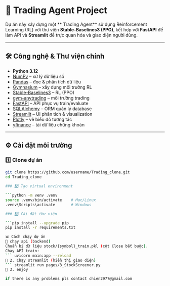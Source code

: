 # 🚀 Trading Agent Project

Dự án này xây dựng một ** Trading Agent** sử dụng Reinforcement Learning (RL) với thư viện **Stable-Baselines3 (PPO)**, kết hợp với **FastAPI** để làm API và **Streamlit** để trực quan hóa và giao diện người dùng.

---

## 🛠️ Công nghệ & Thư viện chính

- **Python 3.12**
- [NumPy](https://numpy.org/) – xử lý dữ liệu số
- [Pandas](https://pandas.pydata.org/) – đọc & phân tích dữ liệu
- [Gymnasium](https://gymnasium.farama.org/) – xây dựng môi trường RL
- [Stable-Baselines3](https://stable-baselines3.readthedocs.io/) – RL (PPO)
- [gym-anytrading](https://pypi.org/project/gym-anytrading/) – môi trường trading
- [FastAPI](https://fastapi.tiangolo.com/) – API phục vụ train/evaluate
- [SQLAlchemy](https://www.sqlalchemy.org/) – ORM quản lý database
- [Streamlit](https://streamlit.io/) – UI phân tích & visualization
- [Plotly](https://plotly.com/python/) – vẽ biểu đồ tương tác
- [yfinance](https://pypi.org/project/yfinance/) – tải dữ liệu chứng khoán

---

## ⚙️ Cài đặt môi trường

### 1️⃣ Clone dự án

```bash
git clone https://github.com/username/Trading_clone.git
cd Trading_clone

### 2️⃣ Tạo virtual environment

```python -m venv .venv
source .venv/bin/activate    # Mac/Linux
.venv\Scripts\activate       # Windows

### 3️⃣ Cài đặt thư viện

```pip install --upgrade pip
pip install -r requirements.txt

📊 Cách chạy dự án
🔹 chạy api (backend)
Chuẩn bị dữ liệu stock/{symbol}_train.pkl (cột Close bắt buộc).
Chạy API train:
``` uvicorn main:app --reload
🔹 2. Chạy streamlit (hiển thị giao diện)
``` streamlit run pages/3_StockScreener.py
🔹 3. enjoy

if there is any problems pls contact chien2977@gmail.com
